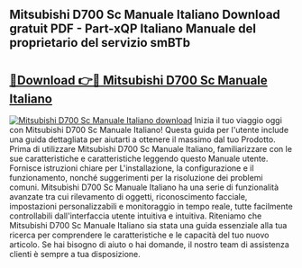 ## Mitsubishi D700 Sc Manuale Italiano Download gratuit PDF - Part-xQP Italiano Manuale del proprietario del servizio smBTb

# <h2><a href="http://dfelv12.blite.top/?on=Mitsubishi+D700+Sc+Manuale+Italiano">🔗Download 👉🔴 Mitsubishi D700 Sc Manuale Italiano</a></h2>

[![Mitsubishi D700 Sc Manuale Italiano download](https://i.imgur.com/lujVjoI.png)](http://dfelv12.blite.top/?on=Mitsubishi+D700+Sc+Manuale+Italiano)
Inizia il tuo viaggio oggi con Mitsubishi D700 Sc Manuale Italiano! Questa guida per l'utente include una guida dettagliata per aiutarti a ottenere il massimo dal tuo Prodotto. Prima di utilizzare Mitsubishi D700 Sc Manuale Italiano, familiarizzare con le sue caratteristiche e caratteristiche leggendo questo Manuale utente. Fornisce istruzioni chiare per L'installazione, la configurazione e il funzionamento, nonché suggerimenti per la risoluzione dei problemi comuni. Mitsubishi D700 Sc Manuale Italiano ha una serie di funzionalità avanzate tra cui rilevamento di oggetti, riconoscimento facciale, impostazioni personalizzabili e monitoraggio in tempo reale, tutte facilmente controllabili dall'interfaccia utente intuitiva e intuitiva. Riteniamo che Mitsubishi D700 Sc Manuale Italiano sia stata una guida essenziale alla tua ricerca per comprendere le caratteristiche e le capacità del tuo nuovo articolo. Se hai bisogno di aiuto o hai domande, il nostro team di assistenza clienti è sempre a tua disposizione.
